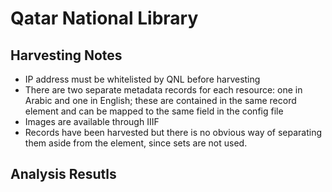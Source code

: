 # Qatar National Library

## Harvesting Notes
* IP address must be whitelisted by QNL before harvesting 
* There are two separate metadata records for each resource: one in Arabic and one in English; these are contained in the same record element and can be mapped to the same field in the config file
* Images are available through IIIF
* Records have been harvested but there is no obvious way of separating them aside from the <physicalLocation> element, since sets are not used.


## Analysis Resutls